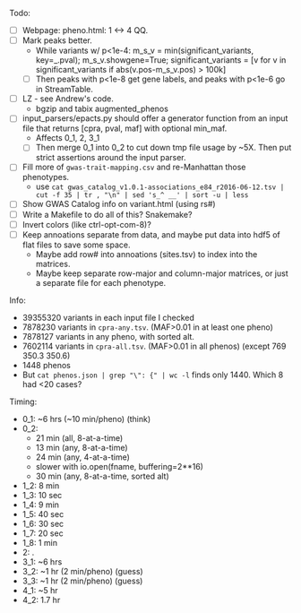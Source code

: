 Todo:
- [ ] Webpage: pheno.html: 1 <-> 4 QQ.
- [ ] Mark peaks better.
    - While variants w/ p<1e-4: m_s_v = min(significant_variants, key=_.pval); m_s_v.showgene=True; significant_variants = [v for v in significant_variants if abs(v.pos-m_s_v.pos) > 100k]
    - [ ] Then peaks with p<1e-8 get gene labels, and peaks with p<1e-6 go in StreamTable.
- [ ] LZ - see Andrew's code.
   - bgzip and tabix augmented_phenos
- [ ] input_parsers/epacts.py should offer a generator function from an input file that returns [cpra, pval, maf] with optional min_maf.
    - Affects 0_1, 2, 3_1
    - [ ] Then merge 0_1 into 0_2 to cut down tmp file usage by ~5X.  Then put strict assertions around the input parser.
- [ ] Fill more of `gwas-trait-mapping.csv` and re-Manhattan those phenotypes.
    - use `cat gwas_catalog_v1.0.1-associations_e84_r2016-06-12.tsv | cut -f 35 | tr , "\n" | sed 's_^ __' | sort -u | less`
- [ ] Show GWAS Catalog info on variant.html (using rs#)
- [ ] Write a Makefile to do all of this?  Snakemake?
- [ ] Invert colors (like ctrl-opt-com-8)?
- [ ] Keep annoations separate from data, and maybe put data into hdf5 of flat files to save some space.
    - Maybe add row# into annoations (sites.tsv) to index into the matrices.
    - Maybe keep separate row-major and column-major matrices, or just a separate file for each phenotype.


Info:
- 39355320 variants in each input file I checked
- 7878230 variants in `cpra-any.tsv`. (MAF>0.01 in at least one pheno)
- 7878127 variants in any pheno, with sorted alt.
- 7602114 variants in `cpra-all.tsv`. (MAF>0.01 in all phenos) (except 769 350.3 350.6)
- 1448 phenos
- But `cat phenos.json | grep "\": {" | wc -l` finds only 1440.  Which 8 had <20 cases?


Timing:
- 0_1: ~6 hrs (~10 min/pheno) (think)
- 0_2:
    - 21 min (all, 8-at-a-time)
    - 13 min (any, 8-at-a-time)
    - 24 min (any, 4-at-a-time)
    - slower with io.open(fname, buffering=2**16)
    - 30 min (any, 8-at-a-time, sorted alt)
- 1_2: 8 min
- 1_3: 10 sec
- 1_4: 9 min
- 1_5: 40 sec
- 1_6: 30 sec
- 1_7: 20 sec
- 1_8: 1 min
- 2: .
- 3_1: ~6 hrs
- 3_2: ~1 hr (2 min/pheno) (guess)
- 3_3: ~1 hr (2 min/pheno) (guess)
- 4_1: ~5 hr
- 4_2: 1.7 hr
